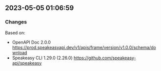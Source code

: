 

## 2023-05-05 01:06:59
### Changes
Based on:
- OpenAPI Doc 2.0.0 https://prod.speakeasyapi.dev/v1/apis/frame/version/v1.0.0/schema/download
- Speakeasy CLI 1.29.0 (2.26.0) https://github.com/speakeasy-api/speakeasy